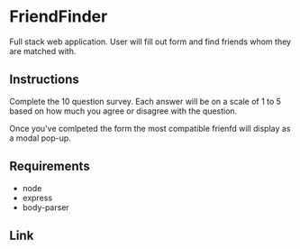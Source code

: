 # FriendFinder
Full stack web application. User will fill out form and find friends whom they are matched with.

## Instructions
Complete the 10 question survey. Each answer will be on a scale of 1 to 5 based on how much you agree or disagree with the question.  

Once you've comlpeted the form the most compatible frienfd will display as a modal pop-up.

## Requirements
* node
* express
* body-parser

## Link
